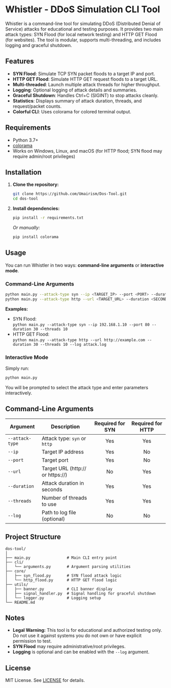 # Whistler - DDoS Simulation CLI Tool

Whistler is a command-line tool for simulating DDoS (Distributed Denial of Service) attacks for educational and testing purposes. It provides two main attack types: SYN Flood (for local network testing) and HTTP GET Flood (for websites). The tool is modular, supports multi-threading, and includes logging and graceful shutdown.

## Features

- **SYN Flood**: Simulate TCP SYN packet floods to a target IP and port.
- **HTTP GET Flood**: Simulate HTTP GET request floods to a target URL.
- **Multi-threaded**: Launch multiple attack threads for higher throughput.
- **Logging**: Optional logging of attack details and summaries.
- **Graceful Shutdown**: Handles Ctrl+C (SIGINT) to stop attacks cleanly.
- **Statistics**: Displays summary of attack duration, threads, and request/packet counts.
- **Colorful CLI**: Uses colorama for colored terminal output.

## Requirements

- Python 3.7+
- [colorama](https://pypi.org/project/colorama/)
- Works on Windows, Linux, and macOS (for HTTP flood; SYN flood may require admin/root privileges)

## Installation

1. **Clone the repository:**
   ```sh
   git clone https://github.com/Umairism/Dos-Tool.git
   cd dos-tool
   ```

2. **Install dependencies:**
   ```sh
   pip install -r requirements.txt
   ```

   *Or manually:*
   ```sh
   pip install colorama
   ```

## Usage

You can run Whistler in two ways: **command-line arguments** or **interactive mode**.

### Command-Line Arguments

```sh
python main.py --attack-type syn --ip <TARGET_IP> --port <PORT> --duration <SECONDS> --threads <COUNT> [--log <LOG_PATH>]
python main.py --attack-type http --url <TARGET_URL> --duration <SECONDS> --threads <COUNT> [--log <LOG_PATH>]
```

**Examples:**
- SYN Flood:  
  `python main.py --attack-type syn --ip 192.168.1.10 --port 80 --duration 30 --threads 10`
- HTTP GET Flood:  
  `python main.py --attack-type http --url http://example.com --duration 30 --threads 10 --log attack.log`

### Interactive Mode

Simply run:
```sh
python main.py
```
You will be prompted to select the attack type and enter parameters interactively.

## Command-Line Arguments

| Argument         | Description                                 | Required for SYN | Required for HTTP |
|------------------|---------------------------------------------|:---------------:|:-----------------:|
| `--attack-type`  | Attack type: `syn` or `http`                | Yes             | Yes               |
| `--ip`           | Target IP address                           | Yes             | No                |
| `--port`         | Target port                                 | Yes             | No                |
| `--url`          | Target URL (http:// or https://)            | No              | Yes               |
| `--duration`     | Attack duration in seconds                  | Yes             | Yes               |
| `--threads`      | Number of threads to use                    | Yes             | Yes               |
| `--log`          | Path to log file (optional)                 | No              | No                |

## Project Structure

```
dos-tool/
│
├── main.py                # Main CLI entry point
├── cli/
│   └── arguments.py       # Argument parsing utilities
├── core/
│   ├── syn_flood.py       # SYN flood attack logic
│   └── http_flood.py      # HTTP GET flood logic
├── utils/
│   ├── banner.py          # CLI banner display
│   ├── signal_handler.py  # Signal handling for graceful shutdown
│   └── logger.py          # Logging setup
└── README.md
```

## Notes

- **Legal Warning:** This tool is for educational and authorized testing only. Do not use it against systems you do not own or have explicit permission to test.
- **SYN Flood** may require administrative/root privileges.
- **Logging** is optional and can be enabled with the `--log` argument.

## License

MIT License. See [LICENSE](LICENSE) for details.
